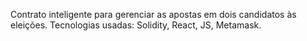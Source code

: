Contrato inteligente para gerenciar as apostas em dois candidatos às eleições. 
Tecnologias usadas: Solidity, React, JS, Metamask.
